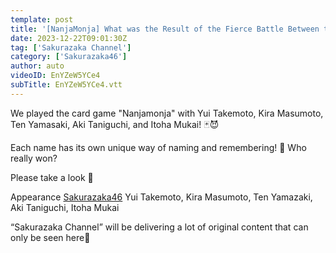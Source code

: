 ```yaml
---
template: post
title: '[NanjaMonja] What was the Result of the Fierce Battle Between the Five People...! ?'
date: 2023-12-22T09:01:30Z
tag: ['Sakurazaka Channel']
category: ['Sakurazaka46']
author: auto 
videoID: EnYZeW5YCe4
subTitle: EnYZeW5YCe4.vtt
---
```

We played the card game "Nanjamonja" with Yui Takemoto, Kira Masumoto, Ten Yamasaki, Aki Taniguchi, and Itoha Mukai! 🃏😈

Each name has its own unique way of naming and remembering! 🥰
Who really won?

Please take a look 🌸

Appearance
[Sakurazaka46](/artist/sakurazaka46/) Yui Takemoto, Kira Masumoto, Ten Yamazaki, Aki Taniguchi, Itoha Mukai

“Sakurazaka Channel” will be delivering a lot of original content that can only be seen here🌸
